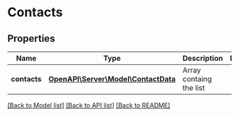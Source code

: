 # Contacts

## Properties
Name | Type | Description | Notes
------------ | ------------- | ------------- | -------------
**contacts** | [**OpenAPI\Server\Model\ContactData**](ContactData.md) | Array containg the list | 

[[Back to Model list]](../README.md#documentation-for-models) [[Back to API list]](../README.md#documentation-for-api-endpoints) [[Back to README]](../README.md)


